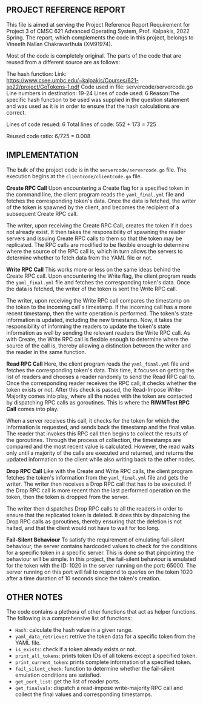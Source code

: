 PROJECT REFERENCE REPORT
-------------------------

This file is aimed at serving the Project Reference Report Requirement for Project 3 of CMSC 621 Advanced Operating System, Prof. Kalpakis, 2022 Spring. The report, which complements the code in this project, belongs to Vineeth Nallan Chakravarthula (XM91974).

Most of the code is completely original. The parts of the code that are reused from a different source are as follows:

The hash function:
    Link: https://www.csee.umbc.edu/~kalpakis/Courses/621-sp22/project/GoTokens-1.pdf
    Code used in file: servercode/servercode.go
    Line numbers in destination: 19-24
    Lines of code used: 6
    Reason:The specific hash function to be used was supplied in the question statement and was used as it is in order to ensure that the hash calculations are correct.

Lines of code resued: 6
Total lines of code: 552 + 173 = 725

Reused code ratio: 6/725 = 0.008


IMPLEMENTATION
-------------------------

The bulk of the project code is in the `servercode/servercode.go` file. The execution begins at the `clientcode/clientcode.go` file. 

**Create RPC Call**
Upon encountering a Create flag for a specified token in the command line, the client program reads the `yaml_final.yml` file and fetches the corresponding token's data. Once the data is fetched, the writer of the token is spawned by the client, and becomes the recipient of a subsequent Create RPC call.

The writer, upon receiving the Create RPC Call, creates the token if it does not already exist. It then takes the responsibility of spawning the reader servers and issuing Create RPC calls to them so that the token may be replicated. The RPC calls are modified to be flexible enough to determine where the source of the RPC call is, which in turn allows the servers to determine whether to fetch data from the YAML file or not.


**Write RPC Call**
This works more or less on the same ideas behind the Create RPC call. Upon encountering the Write flag, the client program reads the `yaml_final.yml` file and fetches the corresponding token's data. Once the data is fetched, the writer of the token is sent the Write RPC call.

The writer, upon receiving the Write RPC call compares the timestamp on the token to the incoming call's timestamp. If the incoming call has a more recent timestamp, then the write operation is performed. The token's state information is updated, including the new timestamp. Now, it takes the responsibility of informing the readers to update the token's state information as well by sending the relevant readers the Write RPC call. As with Create, the Write RPC call is flexible enough to determine where the source of the call is, thereby allowing a distinction between the writer and the reader in the same function.


**Read RPC Call**
Here, the client program reads the `yaml_final.yml` file and fetches the corresponding token's data. This time, it focuses on getting the list of readers and chooses a reader randomly to send the Read RPC call to. Once the corresponding reader receives the RPC call, it checks whether the token exists or not. After this check is passed, the Read-Impose Write-Majority comes into play, where all the nodes with the token are contacted by dispatching RPC calls as goroutines. This is where the **RIWMTest RPC Call** comes into play. 

When a server receives this call, it checks for the token for which the information is requested, and sends back the timestamp and the final value. The reader that invokes this RPC call then begins to collect the results of the goroutines. Through the process of collection, the timestamps are compared and the most recent value is calculated. However, the read waits only until a majority of the calls are executed and returned, and returns the updated information to the client while also writing back to the other nodes.


**Drop RPC Call**
Like with the Create and Write RPC calls, the client program fetches the token's information from the `yaml_final.yml` file and gets the writer. The writer then receives a Drop RPC call that has to be executed. If the Drop RPC call is more recent than the last performed operation on the token, then the token is dropped from the server. 

The writer then dispatches Drop RPC calls to all the readers in order to ensure that the replicated token is deleted. It does this by dispatching the Drop RPC calls as goroutines, thereby ensuring that the deletion is not halted, and that the client would not have to wait for too long.


**Fail-Silent Behaviour**
To satisfy the requirement of emulating fail-silent behaviour, the server contains hardcoded values to check for the conditions for a specific token in a specific server. This is done so that pinpointing the behaviour will be simple. In this project, the fail-silent behaviour is emulated for the token with the ID: 1020 in the server running on the port: 65000. The server running on this port will fail to respond to queries on the token 1020 after a time duration of 10 seconds since the token's creation.


OTHER NOTES
-------------------------

The code contains a plethora of other functions that act as helper functions. The following is a comprehensive list of functions:

* `Hash`: calculate the hash value in a given range.
* `yaml_data_retriever`: retrive the token data for a specific token from the YAML file.
* `is_exists`: check if a token already exists or not.
* `print_all_tokens`: prints token IDs of all tokens except a specified token.
* `print_current_token`: prints complete information of a specified token.
* `fail_silent_check`: function to determine whether the fail-silent emulation conditions are satisfied.
* `get_port_list`: get the list of reader ports.
* `get_finalvals`: dispatch a read-impose write-majority RPC call and collect the final values and corresponding timestamps.